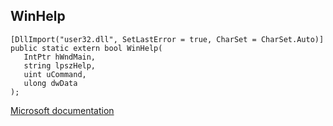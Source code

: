 ## WinHelp

```
[DllImport("user32.dll", SetLastError = true, CharSet = CharSet.Auto)]
public static extern bool WinHelp(
   IntPtr hWndMain,
   string lpszHelp,
   uint uCommand,
   ulong dwData
);
```

[Microsoft documentation](https://docs.microsoft.com/en-us/windows/win32/api/winuser/nf-winuser-winhelpa)
